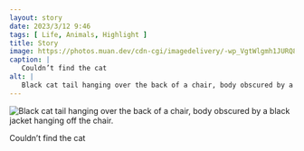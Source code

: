 ```yaml
---
layout: story
date: 2023/3/12 9:46
tags: [ Life, Animals, Highlight ]
title: Story
image: https://photos.muan.dev/cdn-cgi/imagedelivery/-wp_VgtWlgmh1JURQ8t1mg/511356a1-6994-49ca-77af-ccc0b063b500/public
caption: |
   Couldn’t find the cat
alt: |
   Black cat tail hanging over the back of a chair, body obscured by a black jacket hanging off the chair.
---
```


![Black cat tail hanging over the back of a chair, body obscured by a black jacket hanging off the chair.](https://photos.muan.dev/cdn-cgi/imagedelivery/-wp_VgtWlgmh1JURQ8t1mg/511356a1-6994-49ca-77af-ccc0b063b500/public)

Couldn’t find the cat
